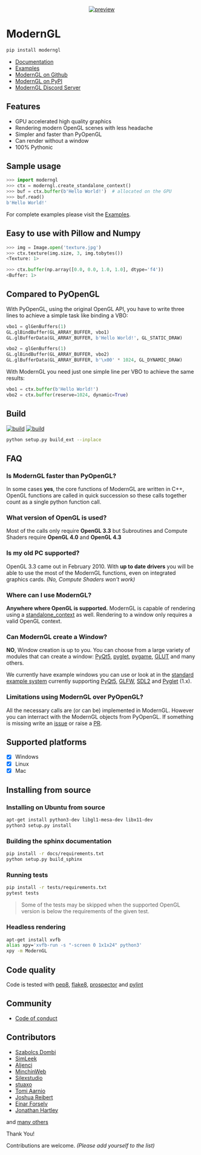 <div align="center">

[![preview](https://github.com/cprogrammer1994/ModernGL/raw/master/.github/preview.png)](#readme)

</div>

# ModernGL

```sh
pip install moderngl
```

- [Documentation](https://moderngl.readthedocs.io/)
- [Examples](https://github.com/moderngl/moderngl/tree/master/examples/#readme)
- [ModernGL on Github](https://github.com/moderngl/moderngl/)
- [ModernGL on PyPI](https://pypi.org/project/ModernGL/)
- [ModernGL Discord Server](https://discord.gg/UEMtW8D)

## Features

- GPU accelerated high quality graphics
- Rendering modern OpenGL scenes with less headache
- Simpler and faster than PyOpenGL
- Can render without a window
- 100% Pythonic

## Sample usage

```py
>>> import moderngl
>>> ctx = moderngl.create_standalone_context()
>>> buf = ctx.buffer(b'Hello World!')  # allocated on the GPU
>>> buf.read()
b'Hello World!'
```

For complete examples please visit the [Examples](https://github.com/cprogrammer1994/ModernGL/tree/master/examples/#readme).

## Easy to use with Pillow and Numpy

```py
>>> img = Image.open('texture.jpg')
>>> ctx.texture(img.size, 3, img.tobytes())
<Texture: 1>
```

```py
>>> ctx.buffer(np.array([0.0, 0.0, 1.0, 1.0], dtype='f4'))
<Buffer: 1>
```

## Compared to PyOpenGL

With PyOpenGL, using the original OpenGL API, you have to write three lines to
achieve a simple task like binding a VBO:

```py
vbo1 = glGenBuffers(1)
GL.glBindBuffer(GL_ARRAY_BUFFER, vbo1)
GL.glBufferData(GL_ARRAY_BUFFER, b'Hello World!', GL_STATIC_DRAW)

vbo2 = glGenBuffers(1)
GL.glBindBuffer(GL_ARRAY_BUFFER, vbo2)
GL.glBufferData(GL_ARRAY_BUFFER, b'\x00' * 1024, GL_DYNAMIC_DRAW)
```

With ModernGL you need just one simple line per VBO to achieve the same
results:

```py
vbo1 = ctx.buffer(b'Hello World!')
vbo2 = ctx.buffer(reserve=1024, dynamic=True)
```

## Build

[![build](https://img.shields.io/travis/cprogrammer1994/ModernGL/master.svg?label=build)](https://travis-ci.org/cprogrammer1994/ModernGL)
[![build](https://img.shields.io/appveyor/ci/cprogrammer1994/ModernGL/master.svg?label=build)](https://ci.appveyor.com/project/cprogrammer1994/ModernGL)

```sh
python setup.py build_ext --inplace
```

## FAQ

### Is ModernGL faster than PyOpenGL?

In some cases **yes**, the core functions of ModernGL are written in C++, OpenGL functions are called in quick succession so these calls together count as a single python function call.

### What version of OpenGL is used?

Most of the calls only require **OpenGL 3.3** but Subroutines and Compute Shaders require **OpenGL 4.0** and **OpenGL 4.3**

### Is my old PC supported?

OpenGL 3.3 came out in February 2010. With **up to date drivers** you will be able to use the most of the ModernGL functions, even on integrated graphics cards. _(No, Compute Shaders won't work)_

### Where can I use ModernGL?

**Anywhere where OpenGL is supported.** ModernGL is capable of rendering using a [standalone_context] as well. Rendering to a window only requires a valid OpenGL context.

[standalone_context]: https://github.com/cprogrammer1994/ModernGL/tree/master/examples/old-examples/standalone

### Can ModernGL create a Window?

**NO**, Window creation is up to you. You can choose from a large variety of modules that can create a window: [PyQt5], [pyglet], [pygame], [GLUT] and many others.

We currently have example windows you can use or look at in the [standard example system](https://github.com/cprogrammer1994/ModernGL/tree/master/examples/window)
currently supporting [PyQt5], [GLFW], [SDL2] and [Pyglet] (1.x).

[PyQt5]: https://pypi.org/project/PyQt5/
[pyglet]: https://bitbucket.org/pyglet/pyglet/wiki/Home
[pygame]: https://www.pygame.org/news
[GLUT]: https://wiki.python.org/moin/PyOpenGL

### Limitations using ModernGL over PyOpenGL?

All the necessary calls are (or can be) implemented in ModernGL. However you can interract with the ModernGL objects from PyOpenGL. If something is missing write an [issue](https://github.com/cprogrammer1994/ModernGL/issues) or raise a [PR](https://github.com/cprogrammer1994/ModernGL/pulls).

## Supported platforms

- [x] Windows
- [x] Linux
- [x] Mac

## Installing from source

### Installing on Ubuntu from source

```sh
apt-get install python3-dev libgl1-mesa-dev libx11-dev
python3 setup.py install
```

### Building the sphinx documentation

```sh
pip install -r docs/requirements.txt
python setup.py build_sphinx
```

### Running tests

```sh
pip install -r tests/requirements.txt
pytest tests
```

> Some of the tests may be skipped when the supported OpenGL version is below the requirements of the given test.

### Headless rendering

```sh
apt-get install xvfb
alias xpy='xvfb-run -s "-screen 0 1x1x24" python3'
xpy -m ModernGL
```

## Code quality

Code is tested with [pep8], [flake8], [prospector] and [pylint]

[pep8]: https://www.python.org/dev/peps/pep-0008/
[flake8]: http://flake8.pycqa.org/en/latest/
[prospector]: https://prospector.landscape.io/en/master/
[pylint]: https://www.pylint.org/
[glfw]: https://www.glfw.org
[sdl2]: https://www.libsdl.org

## Community

- [Code of conduct](https://github.com/cprogrammer1994/ModernGL/blob/master/.github/CODE_OF_CONDUCT.md)

## Contributors

- [Szabolcs Dombi](https://github.com/cprogrammer1994)
- [SimLeek](https://github.com/SimLeek)
- [Aljenci](https://github.com/Aljenci)
- [MinchinWeb](https://github.com/MinchinWeb)
- [Silexstudio](https://github.com/Silexstudio)
- [stuaxo](https://github.com/stuaxo)
- [Tomi Aarnio](https://github.com/toaarnio)
- [Joshua Reibert](https://github.com/joshua-r)
- [Einar Forselv](https://github.com/einarf)
- [Jonathan Hartley](https://github.com/tartley)

and [many others](https://github.com/cprogrammer1994/ModernGL/graphs/contributors)

Thank You!

Contributions are welcome. _(Please add yourself to the list)_
